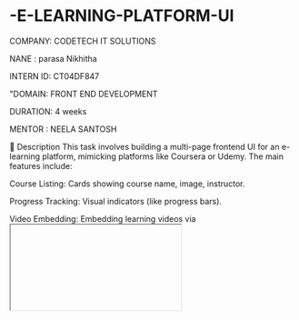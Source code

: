 # -E-LEARNING-PLATFORM-UI

COMPANY: CODETECH IT SOLUTIONS

NANE : parasa Nikhitha

INTERN ID: CT04DF847

"DOMAIN: FRONT END DEVELOPMENT

DURATION: 4 weeks

MENTOR : NEELA SANTOSH

🔹 Description 
This task involves building a multi-page frontend UI for an e-learning platform, mimicking platforms like Coursera or Udemy. The main features include:

Course Listing: Cards showing course name, image, instructor.

Progress Tracking: Visual indicators (like progress bars).

Video Embedding: Embedding learning videos via <iframe>.

The focus is on layout design and UI interactivity using HTML/CSS (you can later connect this with JS or backend). You'll learn to design complex interfaces with modular components and reusable layouts. It’s an excellent exercise in responsive grids, media content, and clean UI design.

output:

![Image](https://github.com/user-attachments/assets/2a0e8dea-2ed0-49c3-a1a3-3a80cc3b7153)
